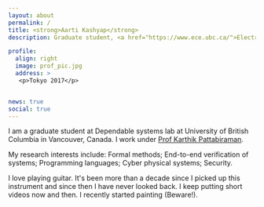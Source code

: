```yaml
---
layout: about
permalink: /
title: <strong>Aarti Kashyap</strong>
description: Graduate student, <a href="https://www.ece.ubc.ca/">Electrical and Computer Engineering, University of British Columbia</a>

profile:
  align: right
  image: prof_pic.jpg
  address: >
   <p>Tokyo 2017</p>


news: true
social: true
---
```


I am a graduate student at Dependable systems lab at University of British Columbia in Vancouver, Canada. I work under [Prof Karthik Pattabiraman](http://blogs.ubc.ca/karthik/).

My research interests include: Formal methods; End-to-end verification of systems; Programming languages; Cyber physical systems; Security.

I love playing guitar. It's been more than a decade since I picked up this instrument and since then I have never looked back. I keep putting short videos now and then. I recently started painting (Beware!).

